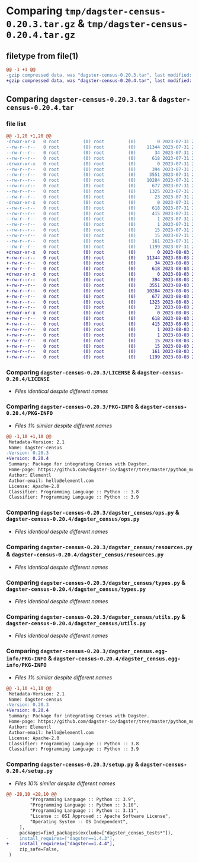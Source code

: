 # Comparing `tmp/dagster-census-0.20.3.tar.gz` & `tmp/dagster-census-0.20.4.tar.gz`

## filetype from file(1)

```diff
@@ -1 +1 @@
-gzip compressed data, was "dagster-census-0.20.3.tar", last modified: Mon Jul 31 23:05:35 2023, max compression
+gzip compressed data, was "dagster-census-0.20.4.tar", last modified: Thu Aug  3 22:01:27 2023, max compression
```

## Comparing `dagster-census-0.20.3.tar` & `dagster-census-0.20.4.tar`

### file list

```diff
@@ -1,20 +1,20 @@
-drwxr-xr-x   0 root         (0) root         (0)        0 2023-07-31 23:05:35.104931 dagster-census-0.20.3/
--rw-r--r--   0 root         (0) root         (0)    11344 2023-07-31 22:58:19.000000 dagster-census-0.20.3/LICENSE
--rw-r--r--   0 root         (0) root         (0)       34 2023-07-31 22:58:19.000000 dagster-census-0.20.3/MANIFEST.in
--rw-r--r--   0 root         (0) root         (0)      618 2023-07-31 23:05:35.104931 dagster-census-0.20.3/PKG-INFO
-drwxr-xr-x   0 root         (0) root         (0)        0 2023-07-31 23:05:35.104931 dagster-census-0.20.3/dagster_census/
--rw-r--r--   0 root         (0) root         (0)      394 2023-07-31 22:58:19.000000 dagster-census-0.20.3/dagster_census/__init__.py
--rw-r--r--   0 root         (0) root         (0)     3551 2023-07-31 22:58:19.000000 dagster-census-0.20.3/dagster_census/ops.py
--rw-r--r--   0 root         (0) root         (0)    10284 2023-07-31 22:58:19.000000 dagster-census-0.20.3/dagster_census/resources.py
--rw-r--r--   0 root         (0) root         (0)      677 2023-07-31 22:58:19.000000 dagster-census-0.20.3/dagster_census/types.py
--rw-r--r--   0 root         (0) root         (0)     1325 2023-07-31 22:58:19.000000 dagster-census-0.20.3/dagster_census/utils.py
--rw-r--r--   0 root         (0) root         (0)       23 2023-07-31 22:58:19.000000 dagster-census-0.20.3/dagster_census/version.py
-drwxr-xr-x   0 root         (0) root         (0)        0 2023-07-31 23:05:35.104931 dagster-census-0.20.3/dagster_census.egg-info/
--rw-r--r--   0 root         (0) root         (0)      618 2023-07-31 23:05:35.000000 dagster-census-0.20.3/dagster_census.egg-info/PKG-INFO
--rw-r--r--   0 root         (0) root         (0)      415 2023-07-31 23:05:35.000000 dagster-census-0.20.3/dagster_census.egg-info/SOURCES.txt
--rw-r--r--   0 root         (0) root         (0)        1 2023-07-31 23:05:35.000000 dagster-census-0.20.3/dagster_census.egg-info/dependency_links.txt
--rw-r--r--   0 root         (0) root         (0)        1 2023-07-31 23:05:35.000000 dagster-census-0.20.3/dagster_census.egg-info/not-zip-safe
--rw-r--r--   0 root         (0) root         (0)       15 2023-07-31 23:05:35.000000 dagster-census-0.20.3/dagster_census.egg-info/requires.txt
--rw-r--r--   0 root         (0) root         (0)       15 2023-07-31 23:05:35.000000 dagster-census-0.20.3/dagster_census.egg-info/top_level.txt
--rw-r--r--   0 root         (0) root         (0)      161 2023-07-31 23:05:35.104931 dagster-census-0.20.3/setup.cfg
--rw-r--r--   0 root         (0) root         (0)     1199 2023-07-31 22:58:19.000000 dagster-census-0.20.3/setup.py
+drwxr-xr-x   0 root         (0) root         (0)        0 2023-08-03 22:01:27.176026 dagster-census-0.20.4/
+-rw-r--r--   0 root         (0) root         (0)    11344 2023-08-03 21:49:41.000000 dagster-census-0.20.4/LICENSE
+-rw-r--r--   0 root         (0) root         (0)       34 2023-08-03 21:49:41.000000 dagster-census-0.20.4/MANIFEST.in
+-rw-r--r--   0 root         (0) root         (0)      618 2023-08-03 22:01:27.176026 dagster-census-0.20.4/PKG-INFO
+drwxr-xr-x   0 root         (0) root         (0)        0 2023-08-03 22:01:27.176026 dagster-census-0.20.4/dagster_census/
+-rw-r--r--   0 root         (0) root         (0)      394 2023-08-03 21:49:41.000000 dagster-census-0.20.4/dagster_census/__init__.py
+-rw-r--r--   0 root         (0) root         (0)     3551 2023-08-03 21:49:41.000000 dagster-census-0.20.4/dagster_census/ops.py
+-rw-r--r--   0 root         (0) root         (0)    10284 2023-08-03 21:49:41.000000 dagster-census-0.20.4/dagster_census/resources.py
+-rw-r--r--   0 root         (0) root         (0)      677 2023-08-03 21:49:41.000000 dagster-census-0.20.4/dagster_census/types.py
+-rw-r--r--   0 root         (0) root         (0)     1325 2023-08-03 21:49:41.000000 dagster-census-0.20.4/dagster_census/utils.py
+-rw-r--r--   0 root         (0) root         (0)       23 2023-08-03 21:49:41.000000 dagster-census-0.20.4/dagster_census/version.py
+drwxr-xr-x   0 root         (0) root         (0)        0 2023-08-03 22:01:27.176026 dagster-census-0.20.4/dagster_census.egg-info/
+-rw-r--r--   0 root         (0) root         (0)      618 2023-08-03 22:01:27.000000 dagster-census-0.20.4/dagster_census.egg-info/PKG-INFO
+-rw-r--r--   0 root         (0) root         (0)      415 2023-08-03 22:01:27.000000 dagster-census-0.20.4/dagster_census.egg-info/SOURCES.txt
+-rw-r--r--   0 root         (0) root         (0)        1 2023-08-03 22:01:27.000000 dagster-census-0.20.4/dagster_census.egg-info/dependency_links.txt
+-rw-r--r--   0 root         (0) root         (0)        1 2023-08-03 22:01:27.000000 dagster-census-0.20.4/dagster_census.egg-info/not-zip-safe
+-rw-r--r--   0 root         (0) root         (0)       15 2023-08-03 22:01:27.000000 dagster-census-0.20.4/dagster_census.egg-info/requires.txt
+-rw-r--r--   0 root         (0) root         (0)       15 2023-08-03 22:01:27.000000 dagster-census-0.20.4/dagster_census.egg-info/top_level.txt
+-rw-r--r--   0 root         (0) root         (0)      161 2023-08-03 22:01:27.176026 dagster-census-0.20.4/setup.cfg
+-rw-r--r--   0 root         (0) root         (0)     1199 2023-08-03 21:49:41.000000 dagster-census-0.20.4/setup.py
```

### Comparing `dagster-census-0.20.3/LICENSE` & `dagster-census-0.20.4/LICENSE`

 * *Files identical despite different names*

### Comparing `dagster-census-0.20.3/PKG-INFO` & `dagster-census-0.20.4/PKG-INFO`

 * *Files 1% similar despite different names*

```diff
@@ -1,10 +1,10 @@
 Metadata-Version: 2.1
 Name: dagster-census
-Version: 0.20.3
+Version: 0.20.4
 Summary: Package for integrating Census with Dagster.
 Home-page: https://github.com/dagster-io/dagster/tree/master/python_modules/libraries/dagster-census
 Author: Elementl
 Author-email: hello@elementl.com
 License: Apache-2.0
 Classifier: Programming Language :: Python :: 3.8
 Classifier: Programming Language :: Python :: 3.9
```

### Comparing `dagster-census-0.20.3/dagster_census/ops.py` & `dagster-census-0.20.4/dagster_census/ops.py`

 * *Files identical despite different names*

### Comparing `dagster-census-0.20.3/dagster_census/resources.py` & `dagster-census-0.20.4/dagster_census/resources.py`

 * *Files identical despite different names*

### Comparing `dagster-census-0.20.3/dagster_census/types.py` & `dagster-census-0.20.4/dagster_census/types.py`

 * *Files identical despite different names*

### Comparing `dagster-census-0.20.3/dagster_census/utils.py` & `dagster-census-0.20.4/dagster_census/utils.py`

 * *Files identical despite different names*

### Comparing `dagster-census-0.20.3/dagster_census.egg-info/PKG-INFO` & `dagster-census-0.20.4/dagster_census.egg-info/PKG-INFO`

 * *Files 1% similar despite different names*

```diff
@@ -1,10 +1,10 @@
 Metadata-Version: 2.1
 Name: dagster-census
-Version: 0.20.3
+Version: 0.20.4
 Summary: Package for integrating Census with Dagster.
 Home-page: https://github.com/dagster-io/dagster/tree/master/python_modules/libraries/dagster-census
 Author: Elementl
 Author-email: hello@elementl.com
 License: Apache-2.0
 Classifier: Programming Language :: Python :: 3.8
 Classifier: Programming Language :: Python :: 3.9
```

### Comparing `dagster-census-0.20.3/setup.py` & `dagster-census-0.20.4/setup.py`

 * *Files 10% similar despite different names*

```diff
@@ -28,10 +28,10 @@
         "Programming Language :: Python :: 3.9",
         "Programming Language :: Python :: 3.10",
         "Programming Language :: Python :: 3.11",
         "License :: OSI Approved :: Apache Software License",
         "Operating System :: OS Independent",
     ],
     packages=find_packages(exclude=["dagster_census_tests*"]),
-    install_requires=["dagster==1.4.3"],
+    install_requires=["dagster==1.4.4"],
     zip_safe=False,
 )
```

